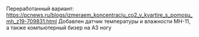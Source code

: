 Переработанный вариант:
https://pcnews.ru/blogs/izmeraem_koncentraciu_co2_v_kvartire_s_pomosu_mh_z19-709831.html
Добавлен датчик температуры и влажности MH-11, а также компьютерный бизер на А3 ногу
